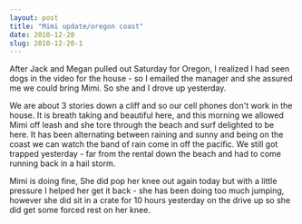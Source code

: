 ```yaml
---
layout: post
title: "Mimi update/oregon coast"
date: 2010-12-20
slug: 2010-12-20-1
---
```


After Jack and Megan pulled out Saturday for Oregon, I realized I had seen dogs in the video for the house - so I emailed the manager and she assured me we could bring Mimi.  So she and I drove up yesterday.  

We are about 3 stories down a cliff and so our cell phones don&apos;t work in the house.  It is breath taking and beautiful here, and this morning we allowed Mimi off leash and she tore through the beach and surf delighted to be here.   It has been alternating between raining and sunny and being on the coast we can watch the band of rain come in off the pacific.  We still got trapped yesterday - far from the rental down the beach and had to come running back in a hail storm.  
 
Mimi is doing fine,  She did pop her knee out again today but with a little pressure I helped her get it back - she has been doing too much jumping, however she did sit in a crate for 10 hours yesterday on the drive up so she did get some forced rest on her knee.<br />
